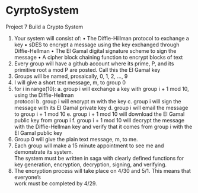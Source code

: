 # CyrptoSystem
Project	7
Build	a	Crypto	System
1. Your	system	will	consist	of:
• The	Diffie-Hillman	protocol	to	exchange	a	key
• sDES	to	encrypt	a	message	using	the	key	exchanged	through Diffie-Hellman
• The	El	Gamal	digital	signature	scheme	to	sign	the	message
• A	cipher	block	chaining	function	to	encrypt	blocks	of	text
2. Every	group	will	have	a	github	account	where its	prime,	P,	and	its	primitive	root	a	mod	P
are	posted.		Call	this	the	El	Gamal	key
3. Groups	will	be	named,	prosaically,	0,	1,	2,	…,	9
4. I	will	give	a	short	text	message, m,		to	group	0
5. for	i	in	range(10):
a. group	i will	exchange	a	key	with	group	i +	1 mod	10,	using	the	Diffie-Hellman	
protocol
b. group	i	will	encrypt	m with	the	key
c. group	i	will	sign	the	message	with	its	El	Gamal private	key
d. group	i	will	email	the	message	to	group	i +	1 mod	10
e. group	i	+	1	mod	10	will	download	the	El	Gamal	public	key	from	group	i
f. group	i	+	1 mod	10	 will	decrypt	the	message	with	the	Diffie-Hellman	key	and	
verify	that	it	comes	from	group	i with	the	El	Gamal	public	key
6. Group	0	will	give	the	plain	text	message,	m,	to	me.	
7. Each	group	will	make	a	15	minute	appointment	to	see	me	and	demonstrate	its	system.		
The	system	must	be	written	in	saga	with	clearly	defined	functions	for	key	generation,	
encryption,	decryption,	signing,	and	verifying.
8. The	encryption	process	will	take	place	on	4/30 and	5/1.		This	means	that	everyone’s	
work	must	be	completed	by	4/29.	
